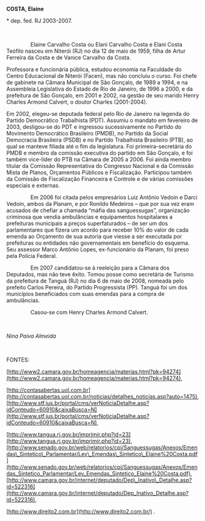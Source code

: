 **COSTA, Elaine**

\* dep. fed. RJ 2003-2007.

 

                Elaine Carvalho Costa ou Elani Carvalho Costa e Elani
Costa Teófilo nasceu em Niterói (RJ) no dia 12 de maio de 1959, filha de
Artur Ferreira da Costa e de Vanice Carvalho da Costa.

Professora e funcionária pública, estudou economia na Faculdade do
Centro Educacional de Niterói (Facen), mas não concluiu o curso. Foi
chefe de gabinete na Câmara Municipal de São Gonçalo, de 1989 a 1994, e
na Assembleia Legislativa do Estado de Rio de Janeiro, de 1996 a 2000, e
da prefeitura de São Gonçalo, em 2001 e 2002, na gestão de seu marido
Henry Charles Armond Calvert, o doutor Charles (2001-2004).

Em 2002, elegeu-se deputada federal pelo Rio de Janeiro na legenda do
Partido Democrático Trabalhista (PDT). Assumiu o mandato em fevereiro de
2003, desligou-se do PDT e ingressou sucessivamente no Partido do
Movimento Democrático Brasileiro (PMDB), no Partido da Social Democracia
Brasileira (PSDB) e no Partido Trabalhista Brasileiro (PTB), ao qual se
manteve filiada até o fim da legislatura. Foi primeira-secretária do
PMDB e membro da comissão executiva do partido em São Gonçalo, e foi
também vice-líder do PTB na Câmara de 2005 a 2006. Foi ainda membro
titular da Comissão Representativa do Congresso Nacional e da Comissão
Mista de Planos, Orçamentos Públicos e Fiscalização. Participou também
da Comissão de Fiscalização Financeira e Controle e de várias comissões
especiais e externas.

                Em 2006 foi citada pelos empresários Luiz Antônio Vedoin
e Darci Vedoin, ambos da Planam, e por Ronildo Medeiros – que por sua
vez eram acusados de chefiar a chamada “máfia das sanguessugas”,
organização criminosa que vendia ambulâncias e equipamentos hospitalares
a prefeituras municipais a preços superfaturados – de ser um dos
parlamentares que fizera um acordo para receber 10% do valor de cada
emenda ao Orçamento de sua autoria que viesse a ser executada por
prefeituras ou entidades não governamentais em benefício do esquema. Seu
assessor Marco Antônio Lopes, ex-funcionário da Planam, foi preso pela
Polícia Federal.

                Em 2007 candidatou-se à reeleição para a Câmara dos
Deputados, mas não teve êxito. Tomou posse como secretária de Turismo da
prefeitura de Tanguá (RJ) no dia 6 de maio de 2008, nomeada pelo
prefeito Carlos Pereira, do Partido Progressista (PP). Tanguá foi um dos
municípios beneficiados com suas emendas para a compra de ambulâncias.

                Casou-se com Henry Charles Armond Calvert.

 

*Nina Paiva Almeida*

 

FONTES:

[http://www2.camara.gov.br/homeagencia/materias.html?pk=94274](http://www2.camara.gov.br/homeagencia/materias.html?pk=94274),

[http://contasabertas.uol.com.br](http://contasabertas.uol.com.br/noticias/detalhes_noticias.asp?auto=1475),
[http://www.stf.jus.br/portal/cms/verNoticiaDetalhe.asp?idConteudo=60910&caixaBusca=N](http://www.stf.jus.br/portal/cms/verNoticiaDetalhe.asp?idConteudo=60910&caixaBusca=N),

[http://www.tangua.rj.gov.br/imprimir.php?id=23](http://www.tangua.rj.gov.br/imprimir.php?id=23),
[http://www.senado.gov.br/web/relatorios/cpi/Sanguessugas/Anexos/Emendas\_Sintetico\_Parlamentar/Lev\_Emendas\_Sintetico\_Elaine%20Costa.pdf](http://www.senado.gov.br/web/relatorios/cpi/Sanguessugas/Anexos/Emendas_Sintetico_Parlamentar/Lev_Emendas_Sintetico_Elaine%20Costa.pdf),
[http://www.camara.gov.br/internet/deputado/Dep\_Inativo\_Detalhe.asp?id=522316](http://www.camara.gov.br/internet/deputado/Dep_Inativo_Detalhe.asp?id=522316),

[http://www.direito2.com.br](http://www.direito2.com.br/) .
